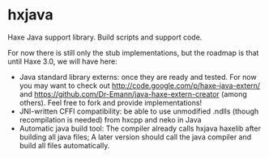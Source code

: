 hxjava
======

Haxe Java support library. Build scripts and support code.

For now there is still only the stub implementations, but the roadmap is that until Haxe 3.0, we will have here:
 - Java standard library externs: once they are ready and tested. For now you may want to check out http://code.google.com/p/haxe-java-extern/ and https://github.com/Dr-Emann/java-haxe-extern-creator (among others). Feel free to fork and provide implementations!
 - JNI-written CFFI compatibility: be able to use unmodified .ndlls (though recompilation is needed) from hxcpp and neko in Java
 - Automatic java build tool: The compiler already calls hxjava haxelib after building all java files; A later version should call the java compiler and build all files automatically.

